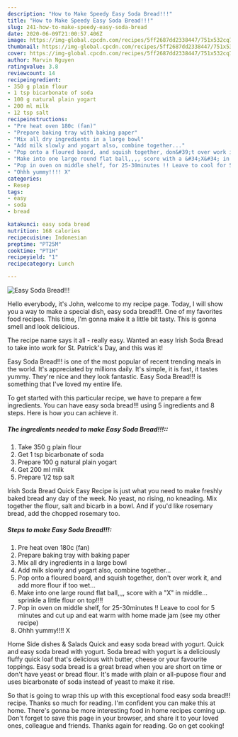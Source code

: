 ```yaml
---
description: "How to Make Speedy Easy Soda Bread!!!"
title: "How to Make Speedy Easy Soda Bread!!!"
slug: 241-how-to-make-speedy-easy-soda-bread
date: 2020-06-09T21:00:57.406Z
image: https://img-global.cpcdn.com/recipes/5ff2687dd2338447/751x532cq70/easy-soda-bread-recipe-main-photo.jpg
thumbnail: https://img-global.cpcdn.com/recipes/5ff2687dd2338447/751x532cq70/easy-soda-bread-recipe-main-photo.jpg
cover: https://img-global.cpcdn.com/recipes/5ff2687dd2338447/751x532cq70/easy-soda-bread-recipe-main-photo.jpg
author: Marvin Nguyen
ratingvalue: 3.8
reviewcount: 14
recipeingredient:
- 350 g plain flour
- 1 tsp bicarbonate of soda
- 100 g natural plain yogart
- 200 ml milk
- 12 tsp salt
recipeinstructions:
- "Pre heat oven 180c (fan)"
- "Prepare baking tray with baking paper"
- "Mix all dry ingredients in a large bowl"
- "Add milk slowly and yogart also, combine together..."
- "Pop onto a floured board, and squish together, don&#39;t over work it, and add more flour if too wet..."
- "Make into one large round flat ball,,,, score with a &#34;X&#34; in middle... sprinkle a little flour on top!!!!"
- "Pop in oven on middle shelf, for 25-30minutes !! Leave to cool for 5 minutes and cut up and eat warm with home made jam (see my other recipe)"
- "Ohhh yummy!!!! X"
categories:
- Resep
tags:
- easy
- soda
- bread

katakunci: easy soda bread
nutrition: 168 calories
recipecuisine: Indonesian
preptime: "PT25M"
cooktime: "PT1H"
recipeyield: "1"
recipecategory: Lunch

---
```



![Easy Soda Bread!!!](https://img-global.cpcdn.com/recipes/5ff2687dd2338447/751x532cq70/easy-soda-bread-recipe-main-photo.jpg)

Hello everybody, it's John, welcome to my recipe page. Today, I will show you a way to make a special dish, easy soda bread!!!. One of my favorites food recipes. This time, I'm gonna make it a little bit tasty. This is gonna smell and look delicious.

The recipe name says it all - really easy. Wanted an easy Irish Soda Bread to take into work for St. Patrick&#39;s Day, and this was it!

Easy Soda Bread!!! is one of the most popular of recent trending meals in the world. It's appreciated by millions daily. It's simple, it is fast, it tastes yummy. They're nice and they look fantastic. Easy Soda Bread!!! is something that I've loved my entire life.


To get started with this particular recipe, we have to prepare a few ingredients. You can have easy soda bread!!! using 5 ingredients and 8 steps. Here is how you can achieve it.

##### The ingredients needed to make Easy Soda Bread!!!::

1. Take 350 g plain flour
1. Get 1 tsp bicarbonate of soda
1. Prepare 100 g natural plain yogart
1. Get 200 ml milk
1. Prepare 1/2 tsp salt


Irish Soda Bread Quick Easy Recipe is just what you need to make freshly baked bread any day of the week. No yeast, no rising, no kneading. Mix together the flour, salt and bicarb in a bowl. And if you&#39;d like rosemary bread, add the chopped rosemary too. 

##### Steps to make Easy Soda Bread!!!:

1. Pre heat oven 180c (fan)
1. Prepare baking tray with baking paper
1. Mix all dry ingredients in a large bowl
1. Add milk slowly and yogart also, combine together...
1. Pop onto a floured board, and squish together, don&#39;t over work it, and add more flour if too wet...
1. Make into one large round flat ball,,,, score with a &#34;X&#34; in middle... sprinkle a little flour on top!!!!
1. Pop in oven on middle shelf, for 25-30minutes !! Leave to cool for 5 minutes and cut up and eat warm with home made jam (see my other recipe)
1. Ohhh yummy!!!! X


Home Side dishes &amp; Salads Quick and easy soda bread with yogurt. Quick and easy soda bread with yogurt. Soda bread with yogurt is a deliciously fluffy quick loaf that&#39;s delicious with butter, cheese or your favourite toppings. Easy soda bread is a great bread when you are short on time or don&#39;t have yeast or bread flour. It&#39;s made with plain or all-pupose flour and uses bicarbonate of soda instead of yeast to make it rise. 

So that is going to wrap this up with this exceptional food easy soda bread!!! recipe. Thanks so much for reading. I'm confident you can make this at home. There's gonna be more interesting food in home recipes coming up. Don't forget to save this page in your browser, and share it to your loved ones, colleague and friends. Thanks again for reading. Go on get cooking!
